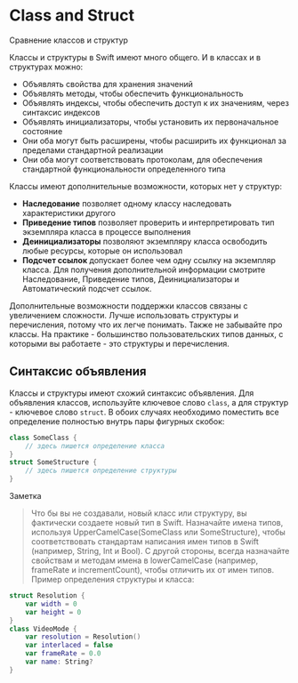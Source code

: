 # Class and Struct

Сравнение классов и структур

Классы и структуры в Swift имеют много общего. И в классах и в структурах можно:
 - Объявлять свойства для хранения значений
 - Объявлять методы, чтобы обеспечить функциональность
 - Объявлять индексы, чтобы обеспечить доступ к их значениям, через синтаксис индексов
 - Объявлять инициализаторы, чтобы установить их первоначальное состояние
 - Они оба могут быть расширены, чтобы расширить их функционал за пределами стандартной реализации
 - Они оба могут соответствовать протоколам, для обеспечения стандартной функциональности определенного типа

Классы имеют дополнительные возможности, которых нет у структур:
- **Наследование** позволяет одному классу наследовать характеристики другого
- **Приведение типов** позволяет проверить и интерпретировать тип экземпляра класса в процессе выполнения
- **Деинициализаторы** позволяют экземпляру класса освободить любые ресурсы, которые он использовал
- **Подсчет ссылок** допускает более чем одну ссылку на экземпляр класса. Для получения дополнительной информации смотрите Наследование, Приведение типов, Деинициализаторы и Автоматический подсчет ссылок.

Дополнительные возможности поддержки классов связаны с увеличением сложности. Лучше использовать структуры и перечисления, потому что их легче понимать. Также не забывайте про классы. На практике - большинство пользовательских типов данных, с которыми вы работаете - это структуры и перечисления.

## Синтаксис объявления

Классы и структуры имеют схожий синтаксис объявления. Для объявления классов, используйте ключевое слово `class`, а для структур - ключевое слово `struct`. В обоих случаях необходимо поместить все определение полностью внутрь пары фигурных скобок:
```swift
class SomeClass {
    // здесь пишется определение класса
}
struct SomeStructure {
    // здесь пишется определение структуры
}
```
Заметка
> Что бы вы не создавали, новый класс или структуру, вы фактически создаете новый тип в Swift. Назначайте имена типов, используя UpperCamelCase(SomeClass или SomeStructure), чтобы соответствовать стандартам написания имен типов в Swift (например, String, Int и Bool). С другой стороны, всегда назначайте свойствам и методам имена в lowerCamelCase (например, frameRate и incrementCount), чтобы отличить их от имен типов.
Пример определения структуры и класса:
```swift
struct Resolution {
    var width = 0
    var height = 0
}
class VideoMode {
    var resolution = Resolution()
    var interlaced = false
    var frameRate = 0.0
    var name: String?
}
```
